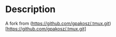 # Description
A fork from (https://github.com/gpakosz/.tmux.git)[https://github.com/gpakosz/.tmux.git]
